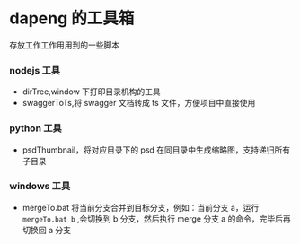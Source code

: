 # dapeng 的工具箱

存放工作工作用用到的一些脚本

### nodejs 工具

- dirTree,window 下打印目录机构的工具
- swaggerToTs,将 swagger 文档转成 ts 文件，方便项目中直接使用

### python 工具

- psdThumbnail，将对应目录下的 psd 在同目录中生成缩略图，支持递归所有子目录

### windows 工具

- mergeTo.bat 将当前分支合并到目标分支，例如：当前分支 a，运行`mergeTo.bat b` ,会切换到 b 分支，然后执行 merge 分支 a 的命令，完毕后再切换回 a 分支
